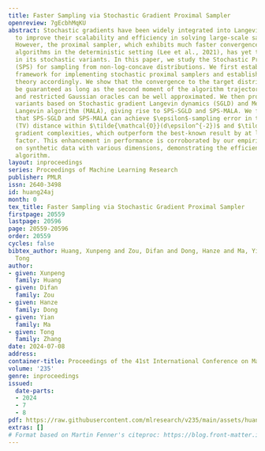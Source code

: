 ```yaml
---
title: Faster Sampling via Stochastic Gradient Proximal Sampler
openreview: 7gEcbhMqKU
abstract: Stochastic gradients have been widely integrated into Langevin-based methods
  to improve their scalability and efficiency in solving large-scale sampling problems.
  However, the proximal sampler, which exhibits much faster convergence than Langevin-based
  algorithms in the deterministic setting (Lee et al., 2021), has yet to be explored
  in its stochastic variants. In this paper, we study the Stochastic Proximal Samplers
  (SPS) for sampling from non-log-concave distributions. We first establish a general
  framework for implementing stochastic proximal samplers and establish the convergence
  theory accordingly. We show that the convergence to the target distribution can
  be guaranteed as long as the second moment of the algorithm trajectory is bounded
  and restricted Gaussian oracles can be well approximated. We then provide two implementable
  variants based on Stochastic gradient Langevin dynamics (SGLD) and Metropolis-adjusted
  Langevin algorithm (MALA), giving rise to SPS-SGLD and SPS-MALA. We further show
  that SPS-SGLD and SPS-MALA can achieve $\epsilon$-sampling error in total variation
  (TV) distance within $\tilde{\mathcal{O}}(d\epsilon^{-2})$ and $\tilde{\mathcal{O}}(d^{1/2}\epsilon^{-2})$
  gradient complexities, which outperform the best-known result by at least an $\tilde{\mathcal{O}}(d^{1/3})$
  factor. This enhancement in performance is corroborated by our empirical studies
  on synthetic data with various dimensions, demonstrating the efficiency of our proposed
  algorithm.
layout: inproceedings
series: Proceedings of Machine Learning Research
publisher: PMLR
issn: 2640-3498
id: huang24aj
month: 0
tex_title: Faster Sampling via Stochastic Gradient Proximal Sampler
firstpage: 20559
lastpage: 20596
page: 20559-20596
order: 20559
cycles: false
bibtex_author: Huang, Xunpeng and Zou, Difan and Dong, Hanze and Ma, Yian and Zhang,
  Tong
author:
- given: Xunpeng
  family: Huang
- given: Difan
  family: Zou
- given: Hanze
  family: Dong
- given: Yian
  family: Ma
- given: Tong
  family: Zhang
date: 2024-07-08
address:
container-title: Proceedings of the 41st International Conference on Machine Learning
volume: '235'
genre: inproceedings
issued:
  date-parts:
  - 2024
  - 7
  - 8
pdf: https://raw.githubusercontent.com/mlresearch/v235/main/assets/huang24aj/huang24aj.pdf
extras: []
# Format based on Martin Fenner's citeproc: https://blog.front-matter.io/posts/citeproc-yaml-for-bibliographies/
---
```

